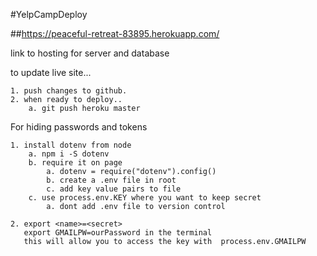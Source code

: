 #YelpCampDeploy

##https://peaceful-retreat-83895.herokuapp.com/

link to hosting for server and database

to update live site...

    1. push changes to github.
    2. when ready to deploy..
        a. git push heroku master

For hiding passwords and tokens

    1. install dotenv from node
        a. npm i -S dotenv
        b. require it on page
            a. dotenv = require("dotenv").config()
            b. create a .env file in root
            c. add key value pairs to file
        c. use process.env.KEY where you want to keep secret
            a. dont add .env file to version control

    2. export <name>=<secret>
       export GMAILPW=ourPassword in the terminal
       this will allow you to access the key with  process.env.GMAILPW
